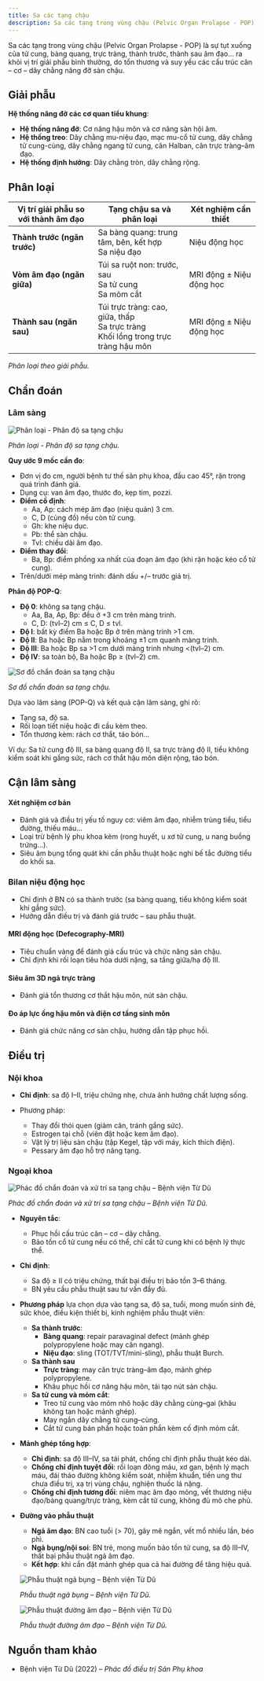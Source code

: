 ```yaml
---
title: Sa các tạng chậu
description: Sa các tạng trong vùng chậu (Pelvic Organ Prolapse - POP) là tình trạng tụt xuống của tử cung, bàng quang, trực tràng hoặc thành âm đạo ra khỏi vị trí giải phẫu bình thường do tổn thương và suy yếu hệ cân – cơ – dây chằng nâng đỡ sàn chậu.
---
```


Sa các tạng trong vùng chậu (Pelvic Organ Prolapse - POP) là sự tụt xuống của tử cung, bàng quang, trực tràng, thành trước, thành sau âm đạo... ra khỏi vị trí giải phẫu bình thường, do tổn thương và suy yếu các cấu trúc cân – cơ – dây chằng nâng đỡ sàn chậu.

## Giải phẫu

**Hệ thống nâng đỡ các cơ quan tiểu khung**:

- **Hệ thống nâng đỡ**: Cơ nâng hậu môn và cơ nâng sàn hội âm.
- **Hệ thống treo**: Dây chằng mu-niệu đạo, mạc mu-cổ tử cung, dây chằng tử cung-cùng, dây chằng ngang tử cung, cân Halban, cân trực tràng–âm đạo.
- **Hệ thống định hướng**: Dây chằng tròn, dây chằng rộng.

## Phân loại

| Vị trí giải phẫu so với thành âm đạo | Tạng chậu sa và phân loại                                                              | Xét nghiệm cần thiết     |
| ------------------------------------ | -------------------------------------------------------------------------------------- | ------------------------ |
| **Thành trước (ngăn trước)**         | Sa bàng quang: trung tâm, bên, kết hợp<br>Sa niệu đạo                                  | Niệu động học            |
| **Vòm âm đạo (ngăn giữa)**           | Túi sa ruột non: trước, sau<br>Sa tử cung<br>Sa mỏm cắt                                | MRI động ± Niệu động học |
| **Thành sau (ngăn sau)**             | Túi trực tràng: cao, giữa, thấp<br>Sa trực tràng<br>Khối lồng trong trực tràng hậu môn | MRI động ± Niệu động học |

_Phân loại theo giải phẫu._

## Chẩn đoán

### Lâm sàng

![Phân loại - Phân độ sa tạng chậu](../../../assets/phu-khoa/sa-tang-chau/phan-loai-phan-do-sa-tang-chau.jpg)

_Phân loại - Phân độ sa tạng chậu._

**Quy ước 9 mốc cần đo**:

- Đơn vị đo cm, người bệnh tư thế sản phụ khoa, đầu cao 45°, rặn trong quá trình đánh giá.
- Dụng cụ: van âm đạo, thước đo, kẹp tim, pozzi.
- **Điểm cố định**:
  - Aa, Ap: cách mép âm đạo (niệu quản) 3 cm.
  - C, D (cùng đồ) nếu còn tử cung.
  - Gh: khe niệu dục.
  - Pb: thể sàn chậu.
  - Tvl: chiều dài âm đạo.
- **Điểm thay đổi**:
  - Ba, Bp: điểm phồng xa nhất của đoạn âm đạo (khi rặn hoặc kéo cổ tử cung).
- Trên/dưới mép màng trinh: đánh dấu +/– trước giá trị.

**Phân độ POP-Q**:

- **Độ 0**: không sa tạng chậu.
  - Aa, Ba, Ap, Bp: đều ở +3 cm trên màng trinh.
  - C, D: (tvl–2) cm ≤ C, D ≤ tvl.
- **Độ I**: bất kỳ điểm Ba hoặc Bp ở trên màng trinh >1 cm.
- **Độ II**: Ba hoặc Bp nằm trong khoảng ±1 cm quanh màng trinh.
- **Độ III**: Ba hoặc Bp sa >1 cm dưới màng trinh nhưng <(tvl–2) cm.
- **Độ IV**: sa toàn bộ, Ba hoặc Bp ≥ (tvl–2) cm.

![Sơ đồ chẩn đoán sa tạng chậu](../../../assets/phu-khoa/sa-tang-chau/so-do-chan-doan-sa-tang-chau.jpg)

_Sơ đồ chẩn đoán sa tạng chậu._

Dựa vào lâm sàng (POP-Q) và kết quả cận lâm sàng, ghi rõ:

- Tạng sa, độ sa.
- Rối loạn tiết niệu hoặc đi cầu kèm theo.
- Tổn thương kèm: rách cơ thắt, táo bón...

Ví dụ: Sa tử cung độ III, sa bàng quang độ II, sa trực tràng độ II, tiểu không kiểm soát khi gắng sức, rách cơ thắt hậu môn diện rộng, táo bón.

## Cận lâm sàng

#### Xét nghiệm cơ bản

- Đánh giá và điều trị yếu tố nguy cơ: viêm âm đạo, nhiễm trùng tiểu, tiểu đường, thiếu máu...
- Loại trừ bệnh lý phụ khoa kèm (rong huyết, u xơ tử cung, u nang buồng trứng...).
- Siêu âm bụng tổng quát khi cần phẫu thuật hoặc nghi bế tắc đường tiểu do khối sa.

### Bilan niệu động học

- Chỉ định ở BN có sa thành trước (sa bàng quang, tiểu không kiểm soát khi gắng sức).
- Hướng dẫn điều trị và đánh giá trước – sau phẫu thuật.

#### MRI động học (Defecography-MRI)

- Tiêu chuẩn vàng để đánh giá cấu trúc và chức năng sàn chậu.
- Chỉ định khi rối loạn tiêu hóa dưới nặng, sa tầng giữa/hạ độ III.

#### Siêu âm 3D ngả trực tràng

- Đánh giá tổn thương cơ thắt hậu môn, nút sàn chậu.

#### Đo áp lực ống hậu môn và điện cơ tầng sinh môn

- Đánh giá chức năng cơ sàn chậu, hướng dẫn tập phục hồi.

## Điều trị

### Nội khoa

- **Chỉ định**: sa độ I–II, triệu chứng nhẹ, chưa ảnh hưởng chất lượng sống.
- Phương pháp:

  - Thay đổi thói quen (giảm cân, tránh gắng sức).
  - Estrogen tại chỗ (viên đặt hoặc kem âm đạo).
  - Vật lý trị liệu sàn chậu (tập Kegel, tập với máy, kích thích điện).
  - Pessary âm đạo hỗ trợ nâng tạng.

### Ngoại khoa

![Phác đồ chẩn đoán và xử trí sa tạng chậu – Bệnh viện Từ Dũ](../../../assets/phu-khoa/sa-tang-chau/phac-do-chan-doan-va-xu-tri-sa-tang-chau.jpeg)

_Phác đồ chẩn đoán và xử trí sa tạng chậu – Bệnh viện Từ Dũ._

- **Nguyên tắc**:

  - Phục hồi cấu trúc cân – cơ – dây chằng.
  - Bảo tồn cổ tử cung nếu có thể, chỉ cắt tử cung khi có bệnh lý thực thể.

- **Chỉ định**:

  - Sa độ ≥ II có triệu chứng, thất bại điều trị bảo tồn 3–6 tháng.
  - BN yêu cầu phẫu thuật sau tư vấn đầy đủ.

- **Phương pháp** lựa chọn dựa vào tạng sa, độ sa, tuổi, mong muốn sinh đẻ, sức khỏe, điều kiện thiết bị, kinh nghiệm phẫu thuật viên:
  - **Sa thành trước**:
    - **Bàng quang**: repair paravaginal defect (mảnh ghép polypropylene hoặc may cân ngang).
    - **Niệu đạo**: sling (TOT/TVT/mini-sling), phẫu thuật Burch.
  - **Sa thành sau**
    - **Trực tràng**: may cân trực tràng–âm đạo, mảnh ghép polypropylene.
    - Khâu phục hồi cơ nâng hậu môn, tái tạo nút sàn chậu.
  - **Sa tử cung và mỏm cắt**:
    - Treo tử cung vào mỏm nhô hoặc dây chằng cùng–gai (khâu không tan hoặc mảnh ghép).
    - May ngắn dây chằng tử cung–cùng.
    - Cắt tử cung bán phần hoặc toàn phần kèm cố định mỏm cắt.
- **Mảnh ghép tổng hợp**:
  - **Chỉ định**: sa độ III–IV, sa tái phát, chống chỉ định phẫu thuật kéo dài.
  - **Chống chỉ định tuyệt đối**: rối loạn đông máu, xơ gan, bệnh lý mạch máu, đái tháo đường không kiểm soát, nhiễm khuẩn, tiền ung thư chưa điều trị, xạ trị vùng chậu, nghiện thuốc lá nặng.
  - **Chống chỉ định tương đối**: niêm mạc âm đạo mỏng, vết thương niệu đạo/bàng quang/trực tràng, kèm cắt tử cung, không đủ mô che phủ.
- **Đường vào phẫu thuật**

  - **Ngả âm đạo**: BN cao tuổi (> 70), gây mê ngắn, vết mổ nhiều lần, béo phì.
  - **Ngả bụng/nội soi**: BN trẻ, mong muốn bảo tồn tử cung, sa độ III–IV, thất bại phẫu thuật ngả âm đạo.
  - **Kết hợp**: khi cần đặt mảnh ghép qua cả hai đường để tăng hiệu quả.

  ![Phẫu thuật ngả bụng – Bệnh viện Từ Dũ](../../../assets/phu-khoa/sa-tang-chau/phau-thuat-nga-bung.jpeg)

  _Phẫu thuật ngả bụng – Bệnh viện Từ Dũ._

  ![Phẫu thuật đường âm đạo – Bệnh viện Từ Dũ](../../../assets/phu-khoa/sa-tang-chau/phau-thuat-nga-am-dao.png)

  _Phẫu thuật đường âm đạo – Bệnh viện Từ Dũ._

## Nguồn tham khảo

- Bệnh viện Từ Dũ (2022) – _Phác đồ điều trị Sản Phụ khoa_
